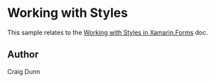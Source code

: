 Working with Styles
==============

This sample relates to the [Working with Styles in Xamarin.Forms](http://developer.xamarin.com/guides/cross-platform/xamarin-forms/working-with/styles/) doc.


Author
------

Craig Dunn
